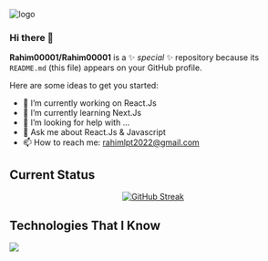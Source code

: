 ![logo](https://github.com/Rahim00001/Rahim00001/blob/main/git%20banner.png)

### Hi there 👋

**Rahim00001/Rahim00001** is a ✨ _special_ ✨ repository because its `README.md` (this file) appears on your GitHub profile.

Here are some ideas to get you started:

- 🔭 I’m currently working on React.Js
- 🌱 I’m currently learning Next.Js
- 🤔 I’m looking for help with ...
- 💬 Ask me about React.Js & Javascript
- 📫 How to reach me: rahimlpt2022@gmail.com

## Current Status 
<div align="center"> 
<a align="center" href="https://git.io/streak-stats"><img src="https://github-readme-streak-stats.herokuapp.com?user=Rahim00001&theme=tokyonight&hide_border=true" alt="GitHub Streak" /></a>
</div>

## Technologies That I Know 
<a href="https://skillicons.dev">
    <img src="https://skillicons.dev/icons?i=html,css,tailwind,js,react,firebase,nodejs,mongo,nextjs" />
</a>
